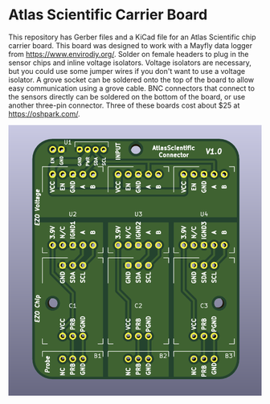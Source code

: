 # Atlas Scientific Carrier Board

This repository has Gerber files and a KiCad file for an Atlas Scientific chip carrier board. This board was designed to work with a Mayfly data logger from https://www.envirodiy.org/. Solder on female headers to plug in the sensor chips and inline voltage isolators. Voltage isolators are necessary, but you could use some jumper wires if you don't want to use a voltage isolator. A grove socket can be soldered onto the top of the board to allow easy communication using a grove cable. BNC connectors that connect to the sensors directly can be soldered on the bottom of the board, or use another three-pin connector. Three of these boards cost about $25 at https://oshpark.com/.

![alt text](https://github.com/acgold/Atlas-Scientific-Carrier-Board/blob/master/AtlasChipPCB.png)
